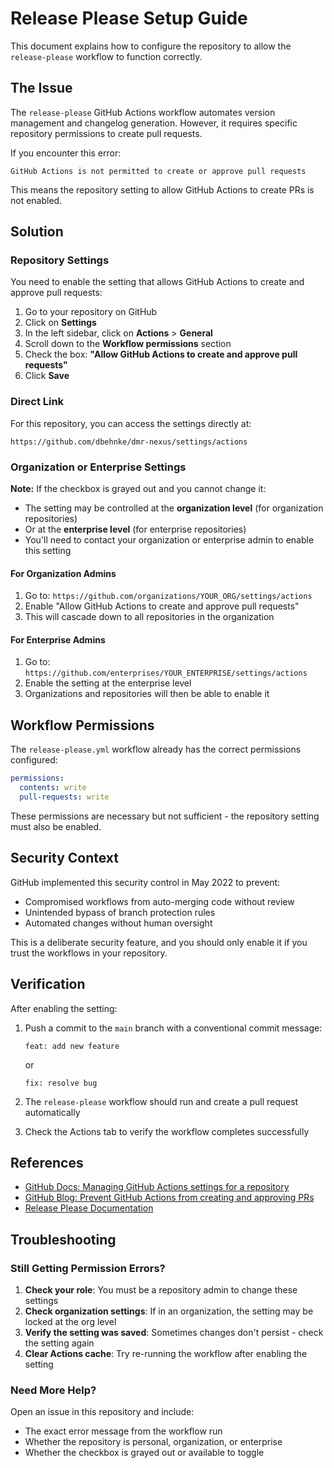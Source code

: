# Release Please Setup Guide

This document explains how to configure the repository to allow the `release-please` workflow to function correctly.

## The Issue

The `release-please` GitHub Actions workflow automates version management and changelog generation. However, it requires specific repository permissions to create pull requests.

If you encounter this error:
```
GitHub Actions is not permitted to create or approve pull requests
```

This means the repository setting to allow GitHub Actions to create PRs is not enabled.

## Solution

### Repository Settings

You need to enable the setting that allows GitHub Actions to create and approve pull requests:

1. Go to your repository on GitHub
2. Click on **Settings**
3. In the left sidebar, click on **Actions** > **General**
4. Scroll down to the **Workflow permissions** section
5. Check the box: **"Allow GitHub Actions to create and approve pull requests"**
6. Click **Save**

### Direct Link

For this repository, you can access the settings directly at:
```
https://github.com/dbehnke/dmr-nexus/settings/actions
```

### Organization or Enterprise Settings

**Note:** If the checkbox is grayed out and you cannot change it:

- The setting may be controlled at the **organization level** (for organization repositories)
- Or at the **enterprise level** (for enterprise repositories)
- You'll need to contact your organization or enterprise admin to enable this setting

#### For Organization Admins
1. Go to: `https://github.com/organizations/YOUR_ORG/settings/actions`
2. Enable "Allow GitHub Actions to create and approve pull requests"
3. This will cascade down to all repositories in the organization

#### For Enterprise Admins
1. Go to: `https://github.com/enterprises/YOUR_ENTERPRISE/settings/actions`
2. Enable the setting at the enterprise level
3. Organizations and repositories will then be able to enable it

## Workflow Permissions

The `release-please.yml` workflow already has the correct permissions configured:

```yaml
permissions:
  contents: write
  pull-requests: write
```

These permissions are necessary but not sufficient - the repository setting must also be enabled.

## Security Context

GitHub implemented this security control in May 2022 to prevent:
- Compromised workflows from auto-merging code without review
- Unintended bypass of branch protection rules
- Automated changes without human oversight

This is a deliberate security feature, and you should only enable it if you trust the workflows in your repository.

## Verification

After enabling the setting:

1. Push a commit to the `main` branch with a conventional commit message:
   ```
   feat: add new feature
   ```
   or
   ```
   fix: resolve bug
   ```

2. The `release-please` workflow should run and create a pull request automatically

3. Check the Actions tab to verify the workflow completes successfully

## References

- [GitHub Docs: Managing GitHub Actions settings for a repository](https://docs.github.com/en/repositories/managing-your-repositorys-settings-and-features/enabling-features-for-your-repository/managing-github-actions-settings-for-a-repository)
- [GitHub Blog: Prevent GitHub Actions from creating and approving PRs](https://github.blog/changelog/2022-05-03-github-actions-prevent-github-actions-from-creating-and-approving-pull-requests/)
- [Release Please Documentation](https://github.com/googleapis/release-please)

## Troubleshooting

### Still Getting Permission Errors?

1. **Check your role**: You must be a repository admin to change these settings
2. **Check organization settings**: If in an organization, the setting may be locked at the org level
3. **Verify the setting was saved**: Sometimes changes don't persist - check the setting again
4. **Clear Actions cache**: Try re-running the workflow after enabling the setting

### Need More Help?

Open an issue in this repository and include:
- The exact error message from the workflow run
- Whether the repository is personal, organization, or enterprise
- Whether the checkbox is grayed out or available to toggle
